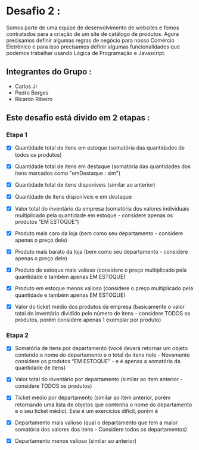 # Desafio 2 :

Somos parte de uma equipe de desenvolvimento de websites e fomos contratados para a criação de um site de catálogo de produtos. Agora precisamos definir algumas regras de negócio para nosso Comércio Eletrônico e para isso precisamos definir algumas funcionalidades que podemos trabalhar usando Lógica de Programação e Javascript.

## Integrantes do Grupo :

- Carlos Jr
- Pedro Borges
- Ricardo Ribeiro

## Este desafio está divido em 2 etapas :

### Etapa 1

- [x] Quantidade total de itens em estoque (somatória das quantidades de todos os produtos)

- [x] Quantidade total de itens em destaque (somatória das quantidades dos itens marcados como "emDestaque : sim")

- [x] Quantidade total de itens disponíveis (similar ao anterior)

- [x] Quantidade de itens disponíveis e em destaque

- [x] Valor total do inventário da empresa (somatória dos valores individuais multiplicado pela quantidade em estoque - considere apenas os produtos “EM ESTOQUE”)

- [x] Produto mais caro da loja (bem como seu departamento - considere apenas o preço dele)

- [x] Produto mais barato da loja (bem como seu departamento - considere apenas o preço dele)

- [x] Produto de estoque mais valioso (considere o preço multiplicado pela quantidade e também apenas EM ESTOQUE)

- [x] Produto em estoque menos valioso (considere o preço multiplicado pela quantidade e também apenas EM ESTOQUE)

- [x] Valor do ticket médio dos produtos da empresa (basicamente o valor total do inventário dividido pelo número de itens - considere TODOS os produtos, porém considere apenas 1 exemplar por produto)

### Etapa 2

- [X] Somatória de itens por departamento (você deverá retornar um objeto contendo o nome do departamento e o total de itens nele - Novamente considere os produtos “EM ESTOQUE” - e é apenas a somatória da quantidade de itens)

- [X] Valor total do inventário por departamento (similar ao item anterior - considere TODOS os produtos)

- [X] Ticket médio por departamento (similar ao item anterior, porém retornando uma lista de objetos que contenha o nome do departamento e o seu ticket médio). Este é um exercícios difícil, porém é

- [X] Departamento mais valioso (qual o departamento que tem a maior somatória dos valores dos itens - Considere todos os departamentos)

- [X] Departamento menos valioso (similar ao anterior)
